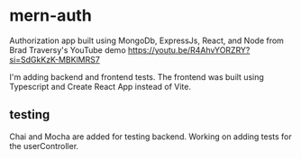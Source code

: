 # mern-auth

Authorization app built using MongoDb, ExpressJs, React, and Node from Brad Traversy's YouTube demo
https://youtu.be/R4AhvYORZRY?si=SdGkKzK-MBKlMRS7

I'm adding backend and frontend tests. The frontend was built using Typescript and Create React App instead of Vite.

## testing
Chai and Mocha are added for testing backend. Working on adding tests for the userController.
